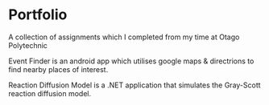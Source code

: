 # Portfolio
A collection of assignments which I completed from my time at Otago Polytechnic

Event Finder is an android app which utilises google maps & directrions to find nearby places of interest.

Reaction Diffusion Model is a .NET application that simulates the Gray-Scott reaction diffusion model.
